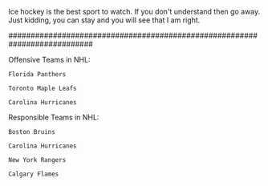 Ice hockey is the best sport to watch. If you don't understand then go away. Just kidding, you can stay and you will see that I am right.

###########################################################################

Offensive Teams in NHL:

	Florida Panthers

	Toronto Maple Leafs

	Carolina Hurricanes

Responsible Teams in NHL:

	Boston Bruins

	Carolina Hurricanes

	New York Rangers

	Calgary Flames
